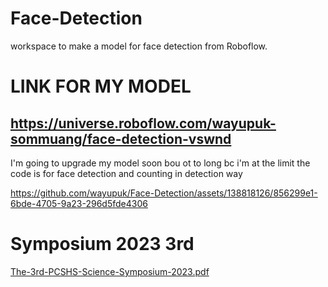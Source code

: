 # Face-Detection
workspace to make a model for face detection from Roboflow.

# LINK FOR MY MODEL
## https://universe.roboflow.com/wayupuk-sommuang/face-detection-vswnd
I'm going to upgrade my model soon bou ot to long bc i'm at the limit
the code is for face detection and counting in detection way





https://github.com/wayupuk/Face-Detection/assets/138818126/856299e1-6bde-4705-9a23-296d5fde4306

# Symposium 2023 3rd

[The-3rd-PCSHS-Science-Symposium-2023.pdf](https://github.com/wayupuk/Face-Detection/files/12050242/The-3rd-PCSHS-Science-Symposium-2023.pdf)
